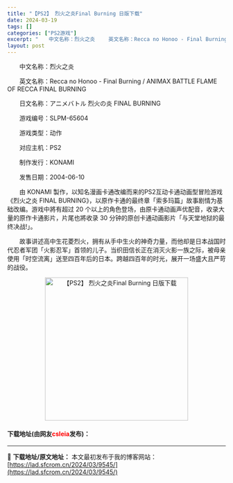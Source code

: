 ```yaml
---
title: "【PS2】 烈火之炎Final Burning 日版下载"
date: 2024-03-19
tags: []
categories: ["PS2游戏"]
excerpt: "　　中文名称：烈火之炎 　　英文名称：Recca no Honoo - Final Burning / ANIMAX BATTLE FLAME OF RECCA FINAL BURNING 　　日文名称：アニメバトル 烈火の炎 FINAL BURNING 　　游戏编号：SLPM-65604 　　游戏&hellip;"
layout: post
---
```


 <p>　　中文名称：烈火之炎</p> <p>　　英文名称：Recca no Honoo - Final Burning / ANIMAX BATTLE FLAME OF RECCA FINAL BURNING</p> <p>　　日文名称：アニメバトル 烈火の炎 FINAL BURNING</p> <p>　　游戏编号：SLPM-65604</p> <p>　　游戏类型：动作</p> <p>　　对应主机：PS2</p> <p>　　制作发行：KONAMI</p> <p>　　发售日期：2004-06-10</p> <p>　　由 KONAMI 製作，以知名漫画卡通改编而来的PS2互动卡通动画型冒险游戏《烈火之炎 FINAL BURNING》，以原作卡通的最终章「索多玛篇」故事剧情为基础改编。游戏中將有超过 20 个以上的角色登场，由原卡通动画声优配音，收录大量的原作卡通影片，片尾也將收录 30 分钟的原创卡通动画影片「与天堂地狱的最终决战!」。</p> <p>　　故事讲述高中生花菱烈火，拥有从手中生火的神奇力量，而他却是日本战国时代忍者军团「火影忍军」首领的儿子。当织田信长正在消灭火影一族之际，被母亲使用「时空流离」送至四百年后的日本。跨越四百年的时光，展开一场盛大且严苛的战役。</p> <p align="center"><img align="" border="0" src="https://lad.sfcrom.cn/wp-content/uploads/2024/03/20240319_65f9992f1b9ec.jpg" width="330" alt="【PS2】 烈火之炎Final Burning 日版下载" /></p> <p><h4>下载地址(由网友<font color="red">csleia</font>发布)：</h4></p> 

---
📖 **下载地址/原文地址：** 本文最初发布于我的博客网站：[https://lad.sfcrom.cn/2024/03/9545/](https://lad.sfcrom.cn/2024/03/9545/)
